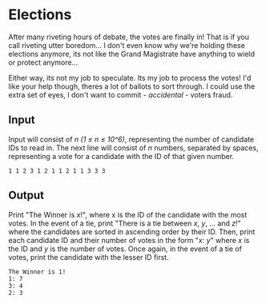 # Elections

After many riveting hours of debate, the votes are finally in! That is if you call riveting utter boredom... I don't even know why we're holding these elections anymore, its not like the Grand Magistrate have anything to wield or protect anymore...

Either way, its not my job to speculate. Its my job to process the votes! I'd like your help though, theres a lot of ballots to sort through. I could use the extra set of eyes, I don't want to commit - _accidental_ - voters fraud.

## Input

Input will consist of _n (1 ≤ n ≤ 10^6)_, representing the number of candidate IDs to read in. The next line will consist of _n_ numbers, separated by spaces, representing a vote for a candidate with the ID of that given number.

```
1 1 2 3 1 2 1 1 2 1 1 3 3 3
```

## Output

Print "The Winner is _x_!", where x is the ID of the candidate with the most votes. In the event of a tie, print "There is a tie between _x_, _y_, ... and _z_!" where the candidates are sorted in ascending order by their ID. Then, print each candidate ID and their number of votes in the form "_x_: _y_" where _x_ is the ID and _y_ is the number of votes. Once again, in the event of a tie of votes, print the candidate with the lesser ID first.

```
The Winner is 1!
1: 7
3: 4
2: 3
```
